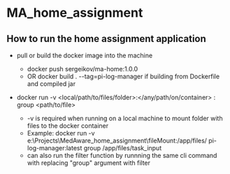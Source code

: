# MA_home_assignment

## How to run the home assignment application

-   pull or build the docker image into the machine
    -   docker push sergeikov/ma-home:1.0.0
    -   OR docker build . --tag=pi-log-manager if building from Dockerfile and compiled jar

-   docker run -v <local/path/to/files/folder>:</any/path/on/container> <image-name>:<image-tag> group <path/to/file>
    -   -v is required when running on a local machine to mount folder with files to the docker container
    -   Example: docker run -v e:\Projects\MedAware_home_assignment\fileMount:/app/files/ pi-log-manager:latest group /app/files/task_input
    -   can also run the filter function by runnning the same cli command with replacing "group" argument with filter
